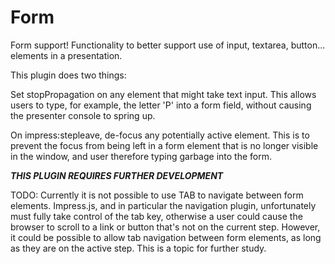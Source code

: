 # Form

Form support! Functionality to better support use of input, textarea, button... elements in a presentation.

This plugin does two things:

Set stopPropagation on any element that might take text input. This allows users to type, for example, the letter 'P' into a form field, without causing the presenter console to spring up.
 
On impress:stepleave, de-focus any potentially active element. This is to prevent the focus from being left in a form element that is no longer visible in the window, and user therefore typing garbage into the form.

***THIS PLUGIN REQUIRES FURTHER DEVELOPMENT***

 TODO: Currently it is not possible to use TAB to navigate between form elements. Impress.js, and
 in particular the navigation plugin, unfortunately must fully take control of the tab key,
 otherwise a user could cause the browser to scroll to a link or button that's not on the current
 step. However, it could be possible to allow tab navigation between form elements, as long as
 they are on the active step. This is a topic for further study.
